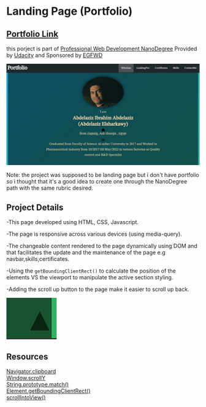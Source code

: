 # Landing Page (Portfolio)

## [Portfolio Link](https://Portfolio.abdelaziz-elshr.repl.co)

this porject is part of [Professional Web Development NanoDegree](https://egfwd.com/specializtion/web-development-professional/?utm_source=googlesearch&utm_medium=ads&utm_campaign=branding&utm_adgroup=Udacity&gclid=Cj0KCQiAnNacBhDvARIsABnDa6-vuTZmWIK4LK3uvTdPQ_sBo153HdzwvuaFkYypzU3cS3b2wWVWOYkaAmEdEALw_wcB) Provided by [Udacity](https://www.udacity.com) and Sponsored by [EGFWD](https://www.egfwd.com/)  

![page preview](preview/page%20preview.png)

Note: the project was supposed to be landing page but i don't have portfolio so i thought that it's a good idea to create one through the NanoDegree path with the same rubric desired.

## Project Details

-This page developed using HTML, CSS, Javascript.

-The page is responsive across various devices (using media-query).

-The changeable content rendered to the page dynamically using DOM and that facilitates the update and the maintenance of the page e.g navbar,skills,certificates.

-Using the ```getBoundingClientRect()``` to calculate the position of the elements VS the viewport to manipulate the active section styling.

-Adding the scroll up button to the page make it easier to scroll up back.

![scroll up button](preview/scroll-up.png)

## Resources

[Navigator.clipboard](https://developer.mozilla.org/en-US/docs/Web/API/Navigator/clipboard)<br>
[Window.scrollY](https://developer.mozilla.org/en-US/docs/Web/API/Window/scrollY)<br>
[String.prototype.match()](https://developer.mozilla.org/en-US/docs/Web/JavaScript/Reference/Global_Objects/String/match)<br>
[Element.getBoundingClientRect()](https://developer.mozilla.org/en-US/docs/Web/API/Element/getBoundingClientRect)<br>
[scrollIntoView()](https://dev.to/rohank_2502/implementing-smooth-scroll-using-javascript-28n3)

